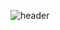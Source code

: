 ![header](https://capsule-render.vercel.app/api?type=waving&color=0:FF33BE,100:3333FF&height=250&section=header&text=Dongwhee%20Kim&fontAlignY=42&desc=Front-end%20Developer&descAlign=66&&descAlignY=55&fontSize=68&&animation=twinkling)

<!--
**dongwheekeem/dongwheekeem** is a ✨ _special_ ✨ repository because its `README.md` (this file) appears on your GitHub profile.

Here are some ideas to get you started:

- 🔭 I’m currently working on ..
- 🌱 I’m currently learning ..
- 👯 I’m looking to collaborate on ..
- 🤔 I’m looking for help with ...
- 💬 Ask me about ...
- 📫 How to reach me: ...
- 😄 Pronouns: ...
- ⚡ Fun fact: ...
-->
